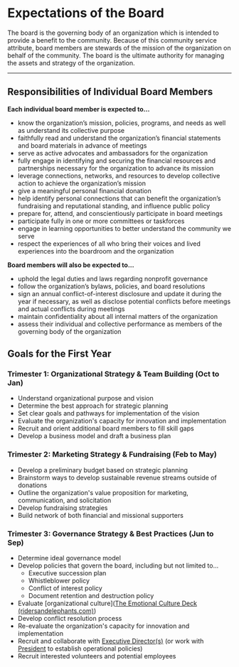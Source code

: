 # Expectations of the Board

The board is the governing body of an organization which is intended to provide a benefit to the community. Because of this community service attribute, board members are stewards of the mission of the organization on behalf of the community. The board is the ultimate authority for managing the assets and strategy of the organization.

___

## Responsibilities of Individual Board Members

**Each individual board member is expected to...**

* know the organization’s mission, policies, programs, and needs as well as understand its collective purpose
* faithfully read and understand the organization’s financial statements and board materials in advance of meetings
* serve as active advocates and ambassadors for the organization
* fully engage in identifying and securing the financial resources and partnerships necessary for the organization to advance its mission
* leverage connections, networks, and resources to develop collective action to achieve the organization’s mission
* give a meaningful personal financial donation
* help identify personal connections that can benefit the organization’s fundraising and reputational standing, and influence public policy
* prepare for, attend, and conscientiously participate in board meetings
* participate fully in one or more committees or taskforces
* engage in learning opportunities to better understand the community we serve
* respect the experiences of all who bring their voices and lived experiences into the boardroom and the organization

**Board members will also be expected to...**

* uphold the legal duties and laws regarding nonprofit governance
* follow the organization’s bylaws, policies, and board resolutions
* sign an annual conflict-of-interest disclosure and update it during the year if necessary, as well as disclose potential conflicts before meetings and actual conflicts during meetings
* maintain confidentiality about all internal matters of the organization
* assess their individual and collective performance as members of the governing body of the organization

## Goals for the First Year

### Trimester 1: Organizational Strategy & Team Building (Oct to Jan)

* Understand organizational purpose and vision
* Determine the best approach for strategic planning
* Set clear goals and pathways for implementation of the vision
* Evaluate the organization's capacity for innovation and implementation
* Recruit and orient additional board members to fill skill gaps
* Develop a business model and draft a business plan

### Trimester 2: Marketing Strategy & Fundraising (Feb to May)

* Develop a preliminary budget based on strategic planning
* Brainstorm ways to develop sustainable revenue streams outside of donations
* Outline the organization's value proposition for marketing, communication, and solicitation
* Develop fundraising strategies
* Build network of both financial and missional supporters

### Trimester 3: Governance Strategy & Best Practices (Jun to Sep)

* Determine ideal governance model
* Develop policies that govern the board, including but not limited to...
  * Executive succession plan
  * Whistleblower policy
  * Conflict of interest policy
  * Document retention and destruction policy
* Evaluate [organizational culture]([The Emotional Culture Deck (ridersandelephants.com)](https://www.ridersandelephants.com/the-emotional-culture-deck)) 
* Develop conflict resolution process
* Re-evaluate the organization's capacity for innovation and implementation
* Recruit and collaborate with [Executive Director(s)](https://www.joangarry.com/roles-board-chair-executive-director/) (or work with [President](https://www.nonprofitissues.com/to-the-point/can-founder-be-board-president-and-executive-director) to establish operational policies)
* Recruit interested volunteers and potential employees